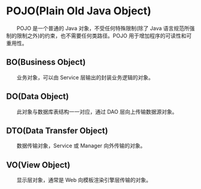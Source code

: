 # POJO(Plain Old Java Object)  

&emsp;&emsp;POJO 是一个普通的 Java 对象，不受任何特殊限制(除了 Java 语言规范所强制的限制之外)的约束，也不需要任何类路径。POJO 用于增加程序的可读性和可重用性。  

## BO(Business Object)  
&emsp;&emsp;业务对象，可以由 Service 层输出的封装业务逻辑的对象。  

## DO(Data Object)  
&emsp;&emsp;此对象与数据库表结构一一对应，通过 DAO 层向上传输数据源对象。

## DTO(Data Transfer Object)  
&emsp;&emsp;数据传输对象，Service 或 Manager 向外传输的对象。

## VO(View Object)  
&emsp;&emsp;显示层对象，通常是 Web 向模板渲染引擎层传输的对象。